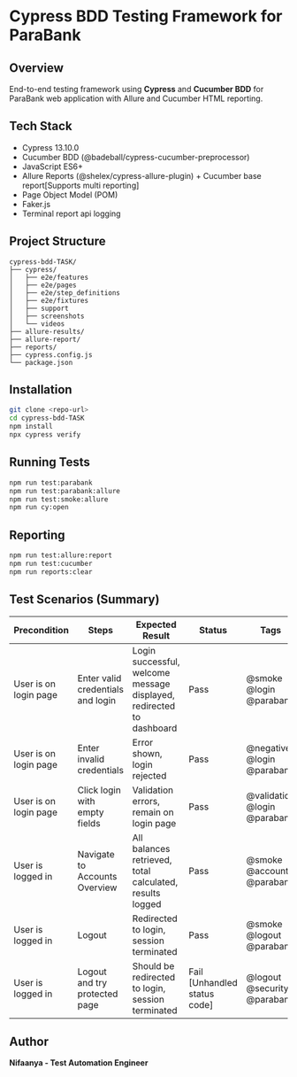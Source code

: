 # Cypress BDD Testing Framework for ParaBank

## Overview

End-to-end testing framework using **Cypress** and **Cucumber BDD** for ParaBank web application with Allure and Cucumber HTML reporting.

## Tech Stack

* Cypress 13.10.0
* Cucumber BDD (@badeball/cypress-cucumber-preprocessor)
* JavaScript ES6+
* Allure Reports (@shelex/cypress-allure-plugin) + Cucumber base report[Supports multi reporting]
* Page Object Model (POM)
* Faker.js
* Terminal report api logging

## Project Structure

```
cypress-bdd-TASK/
├── cypress/
│   ├── e2e/features
│   ├── e2e/pages
│   ├── e2e/step_definitions
│   ├── e2e/fixtures
│   ├── support
│   ├── screenshots
│   └── videos
├── allure-results/
├── allure-report/
├── reports/
├── cypress.config.js
└── package.json
```

## Installation

```bash
git clone <repo-url>
cd cypress-bdd-TASK
npm install
npx cypress verify
```

## Running Tests

```bash
npm run test:parabank
npm run test:parabank:allure
npm run test:smoke:allure
npm run cy:open
```

## Reporting

```bash
npm run test:allure:report
npm run test:cucumber
npm run reports:clear
```

## Test Scenarios (Summary)

| Precondition          | Steps                             | Expected Result                                                      | Status                       | Tags                         |
| --------------------- | --------------------------------- | -------------------------------------------------------------------- | ---------------------------- | ---------------------------- |
| User is on login page | Enter valid credentials and login | Login successful, welcome message displayed, redirected to dashboard | Pass                         | @smoke @login @parabank      |
| User is on login page | Enter invalid credentials         | Error shown, login rejected                                          | Pass                         | @negative @login @parabank   |
| User is on login page | Click login with empty fields     | Validation errors, remain on login page                              | Pass                         | @validation @login @parabank |
| User is logged in     | Navigate to Accounts Overview     | All balances retrieved, total calculated, results logged             | Pass                         | @smoke @accounts @parabank   |
| User is logged in     | Logout                            | Redirected to login, session terminated                              | Pass                         | @smoke @logout @parabank     |
| User is logged in     | Logout and try protected page     | Should be redirected to login, session terminated                    | Fail [Unhandled status code] | @logout @security @parabank  |



## Author

**Nifaanya - Test Automation Engineer**
